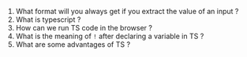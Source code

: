 1. What format will you always get if you extract the value of an input ?
2. What is typescript ?
3. How can we run TS code in the browser ?
4. What is the meaning of `!` after declaring a variable in TS ?
5. What are some advantages of TS ?